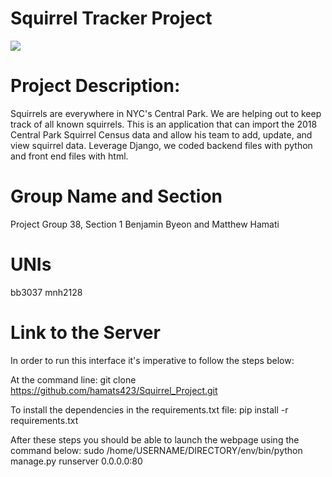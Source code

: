 # Squirrel Tracker Project

<img src = "https://images.squarespace-cdn.com/content/5b834741f407b4df429d791a/1561681623533-A7X6X0H2FW9A9OIJW79J/Acorn_Starburst_Name_Blue.png?content-type=image%2Fpng">

# Project Description:
Squirrels are everywhere in NYC's Central Park. We are helping out to keep track of all known squirrels. This is an application that can import the 2018 Central Park Squirrel Census data and allow his team to add, update, and view squirrel data. Leverage Django, we coded backend files with python and front end files with html. 

# Group Name and Section
Project Group 38, Section 1
Benjamin Byeon and Matthew Hamati

# UNIs
bb3037 mnh2128

# Link to the Server
In order to run this interface it's imperative to follow the steps below:

At the command line:
git clone https://github.com/hamats423/Squirrel_Project.git

To install the dependencies in the requirements.txt file:
pip install -r requirements.txt

After these steps you should be able to launch the webpage using the command below:
sudo /home/USERNAME/DIRECTORY/env/bin/python manage.py runserver 0.0.0.0:80
